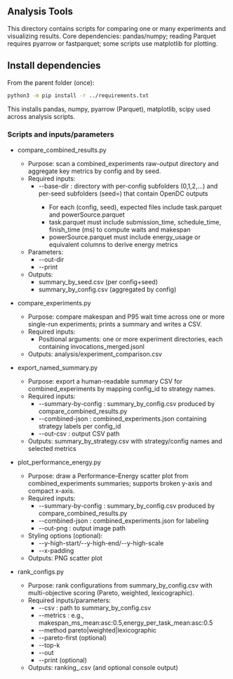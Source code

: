 ## Analysis Tools

This directory contains scripts for comparing one or many experiments and visualizing results. Core dependencies: pandas/numpy; reading Parquet requires pyarrow or fastparquet; some scripts use matplotlib for plotting.

## Install dependencies

From the parent folder (once):
```bash
python3 -m pip install -r ../requirements.txt
```
This installs pandas, numpy, pyarrow (Parquet), matplotlib, scipy used across analysis scripts.


### Scripts and inputs/parameters

- compare_combined_results.py
  - Purpose: scan a combined_experiments raw-output directory and aggregate key metrics by config and by seed.
  - Required inputs:
    - --base-dir <path>: directory with per-config subfolders (0,1,2,...) and per-seed subfolders (seed=<n>) that contain OpenDC outputs
      - For each (config, seed), expected files include task.parquet and powerSource.parquet
      - task.parquet must include submission_time, schedule_time, finish_time (ms) to compute waits and makespan
      - powerSource.parquet must include energy_usage or equivalent columns to derive energy metrics
  - Parameters:
    - --out-dir <path>
    - --print
  - Outputs:
    - summary_by_seed.csv (per config+seed)
    - summary_by_config.csv (aggregated by config)

- compare_experiments.py
  - Purpose: compare makespan and P95 wait time across one or more single-run experiments; prints a summary and writes a CSV.
  - Required inputs:
    - Positional arguments: one or more experiment directories, each containing invocations_merged.jsonl
  - Outputs: analysis/experiment_comparison.csv

- export_named_summary.py
  - Purpose: export a human-readable summary CSV for combined_experiments by mapping config_id to strategy names.
  - Required inputs:
    - --summary-by-config <csv>: summary_by_config.csv produced by compare_combined_results.py
    - --combined-json <json>: combined_experiments.json containing strategy labels per config_id
    - --out-csv <csv>: output CSV path
  - Outputs: summary_by_strategy.csv with strategy/config names and selected metrics

- plot_performance_energy.py
  - Purpose: draw a Performance–Energy scatter plot from combined_experiments summaries; supports broken y-axis and compact x-axis.
  - Required inputs:
    - --summary-by-config <csv>: summary_by_config.csv produced by compare_combined_results.py
    - --combined-json <json>: combined_experiments.json for labeling
    - --out-png <png>: output image path
  - Styling options (optional):
    - --y-high-start/--y-high-end/--y-high-scale
    - --x-padding
  - Outputs: PNG scatter plot

- rank_configs.py
  - Purpose: rank configurations from summary_by_config.csv with multi-objective scoring (Pareto, weighted, lexicographic).
  - Required inputs/parameters:
    - --csv <csv>: path to summary_by_config.csv
    - --metrics <spec>: e.g., makespan_ms_mean:asc:0.5,energy_per_task_mean:asc:0.5
    - --method pareto|weighted|lexicographic
    - --pareto-first (optional)
    - --top-k <int>
    - --out <csv>
    - --print (optional)
  - Outputs: ranking_<method>.csv (and optional console output)
